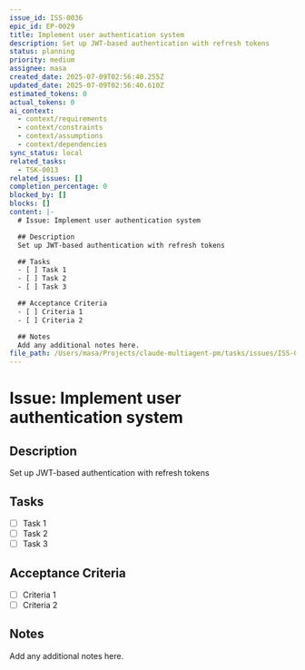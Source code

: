 ```yaml
---
issue_id: ISS-0036
epic_id: EP-0029
title: Implement user authentication system
description: Set up JWT-based authentication with refresh tokens
status: planning
priority: medium
assignee: masa
created_date: 2025-07-09T02:56:40.255Z
updated_date: 2025-07-09T02:56:40.610Z
estimated_tokens: 0
actual_tokens: 0
ai_context:
  - context/requirements
  - context/constraints
  - context/assumptions
  - context/dependencies
sync_status: local
related_tasks:
  - TSK-0013
related_issues: []
completion_percentage: 0
blocked_by: []
blocks: []
content: |-
  # Issue: Implement user authentication system

  ## Description
  Set up JWT-based authentication with refresh tokens

  ## Tasks
  - [ ] Task 1
  - [ ] Task 2
  - [ ] Task 3

  ## Acceptance Criteria
  - [ ] Criteria 1
  - [ ] Criteria 2

  ## Notes
  Add any additional notes here.
file_path: /Users/masa/Projects/claude-multiagent-pm/tasks/issues/ISS-0036-implement-user-authentication-system.md
---
```


# Issue: Implement user authentication system

## Description
Set up JWT-based authentication with refresh tokens

## Tasks
- [ ] Task 1
- [ ] Task 2
- [ ] Task 3

## Acceptance Criteria
- [ ] Criteria 1
- [ ] Criteria 2

## Notes
Add any additional notes here.
